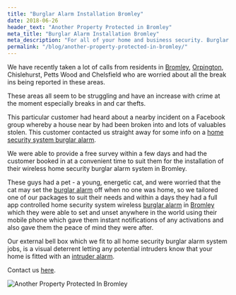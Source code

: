 ```yaml
---
title: "Burglar Alarm Installation Bromley"
date: 2018-06-26
header_text: "Another Property Protected in Bromley"
meta_title: "Burglar Alarm Installation Bromley"
meta_description: "For all of your home and business security. Burglar Alarm Servicing, Burglar Alarm Installation, Alarm Battery and CCTV. Call 020 8302 4065 or email us."
permalink: "/blog/another-property-protected-in-bromley/"
---
```


We have recently taken a lot of calls from residents in [Bromley](/pages/bromley/), [Orpington](/pages/orpington/), Chislehurst, Petts Wood and Chelsfield who are worried about all the break ins being reported in these areas.

These areas all seem to be struggling and have an increase with crime at the moment especially breaks in and car thefts.

This particular customer had heard about a nearby incident on a Facebook group whereby a house near by had been broken into and lots of valuables stolen. This customer contacted us straight away for some info on a [home security system burglar alarm](/categories/burglar-alarms/).

We were able to provide a free survey within a few days and had the customer booked in at a convenient time to suit them for the installation of their wireless home security burglar alarm system in Bromley.

These guys had a pet - a young, energetic cat, and were worried that the cat may set the [burglar alarm](/categories/burglar-alarms/) off when no one was home, so we tailored one of our packages to suit their needs and within a days they had a full app controlled home security system wireless [burglar alarm](/categories/burglar-alarms/) in [Bromley](/pages/bromley/) which they were able to set and unset anywhere in the world using their mobile phone which gave them instant notifications of any activations and also gave them the peace of mind they were after.

Our external bell box which we fit to all home security burglar alarm system jobs, is a visual deterrent letting any potential intruders know that your home is fitted with an [intruder alarm](/categories/burglar-alarms/).

Contact us [here](/contact/).

![Another Property Protected In Bromley](https://res.cloudinary.com/kbs/image/upload/n86xv0hs7nodstiewsmt.jpg)